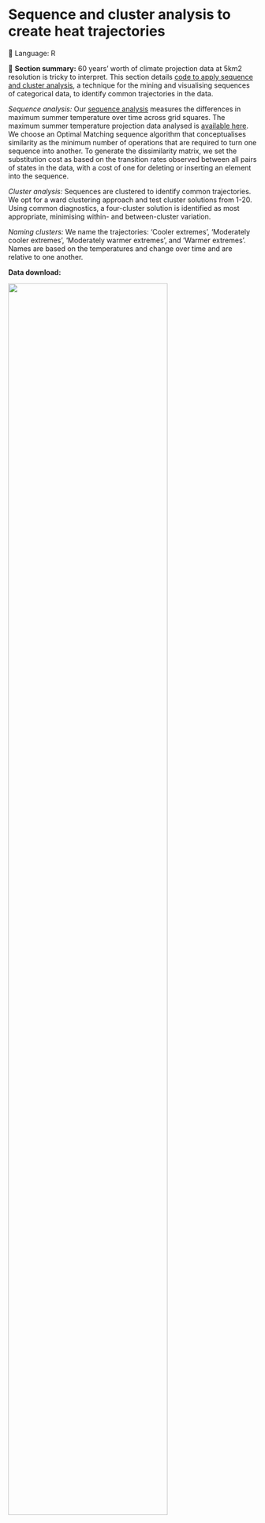 # Sequence and cluster analysis to create heat trajectories

💬 Language: R

📌 **Section summary:** 60 years’ worth of climate projection data at 5km2 resolution is tricky to interpret. This section details [code to apply sequence and cluster analysis](https://github.com/CaitHRobinson/heat-housing-trajectories/edit/main/trajectories/trajectories-code.r), a technique for the mining and visualising sequences of categorical data, to identify common trajectories in the data. 

*Sequence analysis:* Our [sequence analysis](http://traminer.unige.ch/) measures the differences in maximum summer temperature over time across grid squares. The maximum summer temperature projection data analysed is [available here](https://github.com/CaitHRobinson/heat-housing-trajectories/blob/main/heat/AllYears_EngandWales.csv). We choose an Optimal Matching sequence algorithm that conceptualises similarity as the minimum number of operations that are required to turn one sequence into another. To generate the dissimilarity matrix, we set the substitution cost as based on the transition rates observed between all pairs of states in the data, with a cost of one for deleting or inserting an element into the sequence. 

*Cluster analysis:* Sequences are clustered to identify common trajectories. We opt for a ward clustering approach and test cluster solutions from 1-20. Using common diagnostics, a four-cluster solution is identified as most appropriate, minimising within- and between-cluster variation. 

*Naming clusters:* We name the trajectories: ‘Cooler extremes’, ‘Moderately cooler extremes’, ‘Moderately warmer extremes’, and ‘Warmer extremes’. Names are based on the temperatures and change over time and are relative to one another.

**Data download:** 

<img src="https://github.com/user-attachments/assets/0fdfc99b-e1ef-4ee5-a617-249dfe1c6903" width=80% height=80%>

